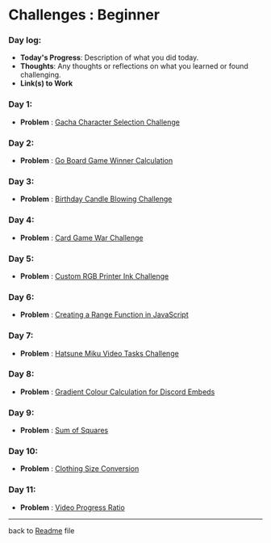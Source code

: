 # Challenges : Beginner

### Day log:

- **Today's Progress**: Description of what you did today.
- **Thoughts**: Any thoughts or reflections on what you learned or found challenging.
- **Link(s) to Work**

### Day 1:

- **Problem** :
  [Gacha Character Selection Challenge](day%20logs/day1/day1.md)

### Day 2:

- **Problem** :
  [Go Board Game Winner Calculation](day%20logs/day2/day2.md)

### Day 3:

- **Problem** :
  [Birthday Candle Blowing Challenge](day%20logs/day3/day3.md)

### Day 4:

- **Problem** :
  [Card Game War Challenge](day%20logs/day4/day4.md)

### Day 5:

- **Problem** :
  [Custom RGB Printer Ink Challenge](day%20logs/day5/day5.md)

### Day 6:

- **Problem** :
  [Creating a Range Function in JavaScript](day%20logs/day6/day6.md)

### Day 7:

- **Problem** :
  [Hatsune Miku Video Tasks Challenge](day%20logs/day7/day7.md)
 

### Day 8:

- **Problem** :
  [ Gradient Colour Calculation for Discord Embeds](day%20logs/day8/day8.md)


### Day 9:

- **Problem** :
  [Sum of Squares](day%20logs/day9/day9.md)


### Day 10:

- **Problem** :
  [Clothing Size Conversion](day%20logs/day10/day10.md)



### Day 11:

- **Problem** :
  [Video Progress Ratio](day%20logs/day11/day11.md)

  
---

back to [Readme](readme.md) file
